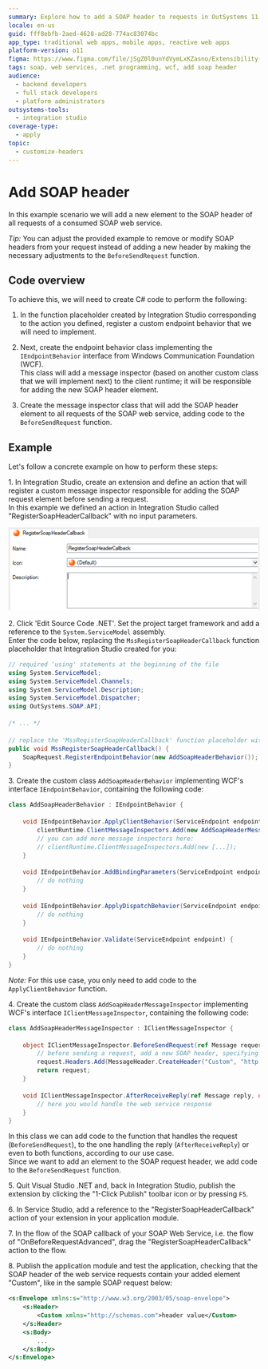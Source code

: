 ```yaml
---
summary: Explore how to add a SOAP header to requests in OutSystems 11 (O11) using .NET and WCF in Integration Studio.
locale: en-us
guid: fff8ebfb-2aed-4628-ad28-774ac83074bc
app_type: traditional web apps, mobile apps, reactive web apps
platform-version: o11
figma: https://www.figma.com/file/jSgZ0l0unYdVymLxKZasno/Extensibility-and-Integration?type=design&node-id=418%3A26&mode=design&t=8a1ub9syb4QKHbuk-1
tags: soap, web services, .net programming, wcf, add soap header
audience:
  - backend developers
  - full stack developers
  - platform administrators
outsystems-tools:
  - integration studio
coverage-type:
  - apply
topic:
  - customize-headers
---
```


# Add SOAP header

In this example scenario we will add a new element to the SOAP header of all requests of a consumed SOAP web service.

_Tip:_ You can adjust the provided example to remove or modify SOAP headers from your request instead of adding a new header by making the necessary adjustments to the `BeforeSendRequest` function.

## Code overview 

To achieve this, we will need to create C# code to perform the following:

1. In the function placeholder created by Integration Studio corresponding to the action you defined, register a custom endpoint behavior that we will need to implement.

1. Next, create the endpoint behavior class implementing the `IEndpointBehavior` interface from Windows Communication Foundation (WCF).  
This class will add a message inspector (based on another custom class that we will implement next) to the client runtime; it will be responsible for adding the new SOAP header element.  

1. Create the message inspector class that will add the SOAP header element to all requests of the SOAP web service, adding code to the `BeforeSendRequest` function.

## Example 

Let's follow a concrete example on how to perform these steps:

1\. In Integration Studio, create an extension and define an action that will register a custom message inspector responsible for adding the SOAP request element before sending a request.  
In this example we defined an action in Integration Studio called "RegisterSoapHeaderCallback" with no input parameters.

![Screenshot of Integration Studio showing the action registration for adding a SOAP header callback](images/is-action-register-soapheader-callback.png "Integration Studio Action Registration")

2\. Click 'Edit Source Code .NET'. Set the project target framework and add a reference to the `System.ServiceModel` assembly.  
Enter the code below, replacing the `MssRegisterSoapHeaderCallback` function placeholder that Integration Studio created for you:  

```csharp
// required 'using' statements at the beginning of the file
using System.ServiceModel;
using System.ServiceModel.Channels;
using System.ServiceModel.Description;
using System.ServiceModel.Dispatcher;
using OutSystems.SOAP.API;

/* ... */

// replace the 'MssRegisterSoapHeaderCallback' function placeholder with the following code
public void MssRegisterSoapHeaderCallback() {
    SoapRequest.RegisterEndpointBehavior(new AddSoapHeaderBehavior());
}
```        

3\. Create the custom class `AddSoapHeaderBehavior` implementing WCF's interface `IEndpointBehavior`, containing the following code:

```csharp
class AddSoapHeaderBehavior : IEndpointBehavior {

    void IEndpointBehavior.ApplyClientBehavior(ServiceEndpoint endpoint, ClientRuntime clientRuntime) {
        clientRuntime.ClientMessageInspectors.Add(new AddSoapHeaderMessageInspector());
        // you can add more message inspectors here:
        // clientRuntime.ClientMessageInspectors.Add(new [...]);
    }

    void IEndpointBehavior.AddBindingParameters(ServiceEndpoint endpoint, BindingParameterCollection bindingParameters) {
        // do nothing
    }

    void IEndpointBehavior.ApplyDispatchBehavior(ServiceEndpoint endpoint, EndpointDispatcher endpointDispatcher) {
        // do nothing
    }

    void IEndpointBehavior.Validate(ServiceEndpoint endpoint) {
        // do nothing
    }
}
```

_Note:_ For this use case, you only need to add code to the `ApplyClientBehavior` function.

4\. Create the custom class `AddSoapHeaderMessageInspector` implementing WCF's interface `IClientMessageInspector`, containing the following code:

```csharp
class AddSoapHeaderMessageInspector : IClientMessageInspector {

    object IClientMessageInspector.BeforeSendRequest(ref Message request, IClientChannel channel) {
        // before sending a request, add a new SOAP header, specifying its name, namespace and value
        request.Headers.Add(MessageHeader.CreateHeader("Custom", "http://schemas.com", "header value"));
        return request;
    }

    void IClientMessageInspector.AfterReceiveReply(ref Message reply, object correlationState) {
        // here you would handle the web service response
    }
}
```
In this class we can add code to the function that handles the request (`BeforeSendRequest`), to the one handling the reply (`AfterReceiveReply`) or even to both functions, according to our use case.  
Since we want to add an element to the SOAP request header, we add code to the `BeforeSendRequest` function.

5\. Quit Visual Studio .NET and, back in Integration Studio, publish the extension by clicking the "1-Click Publish" toolbar icon or by pressing `F5`.

6\. In Service Studio, add a reference to the "RegisterSoapHeaderCallback" action of your extension in your application module.  

7\. In the flow of the SOAP callback of your SOAP Web Service, i.e. the flow of "OnBeforeRequestAdvanced", drag the "RegisterSoapHeaderCallback" action to the flow. 

8\. Publish the application module and test the application, checking that the SOAP header of the web service requests contain your added element "Custom", like in the sample SOAP request below:

```xml
<s:Envelope xmlns:s="http://www.w3.org/2003/05/soap-envelope">
    <s:Header>
        <Custom xmlns="http://schemas.com">header value</Custom>
    </s:Header>
    <s:Body>
        ...
    </s:Body>
</s:Envelope>
```
